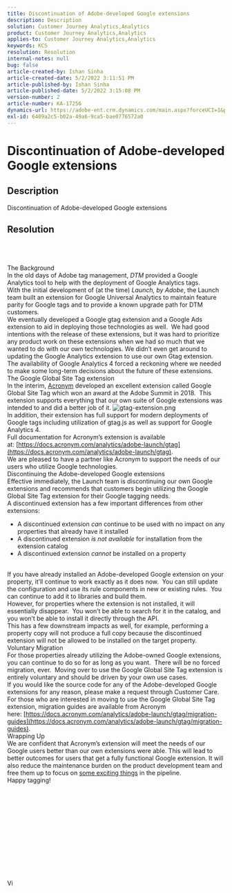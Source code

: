 ```yaml
---
title: Discontinuation of Adobe-developed Google extensions
description: Description
solution: Customer Journey Analytics,Analytics
product: Customer Journey Analytics,Analytics
applies-to: Customer Journey Analytics,Analytics
keywords: KCS
resolution: Resolution
internal-notes: null
bug: false
article-created-by: Ishan Sinha
article-created-date: 5/2/2022 3:11:51 PM
article-published-by: Ishan Sinha
article-published-date: 5/2/2022 3:15:08 PM
version-number: 2
article-number: KA-17256
dynamics-url: https://adobe-ent.crm.dynamics.com/main.aspx?forceUCI=1&pagetype=entityrecord&etn=knowledgearticle&id=de94982d-2aca-ec11-a7b5-6045bd00dca1
exl-id: 6409a2c5-b02a-49a6-9ca5-bae0776572a0
---
```

# Discontinuation of Adobe-developed Google extensions

## Description


Discontinuation of Adobe-developed Google extensions


## Resolution

<br><br><br>The Background
<br>In the old days of Adobe tag management, *DTM* provided a Google Analytics tool to help with the deployment of Google Analytics tags.
<br>With the initial development of (at the time) *Launch, by Adobe*, the Launch team built an extension for Google Universal Analytics to maintain feature parity for Google tags and to provide a known upgrade path for DTM customers.
<br>We eventually developed a Google gtag extension and a Google Ads extension to aid in deploying those technologies as well.  We had good intentions with the release of these extensions, but it was hard to prioritize any product work on these extensions when we had so much that we wanted to do with our own technologies. We didn’t even get around to updating the Google Analytics extension to use our own Gtag extension. 
<br>The availability of Google Analytics 4 forced a reckoning where we needed to make some long-term decisions about the future of these extensions.
<br>The Google Global Site Tag extension
<br>In the interim, [Acronym](https://www.acronym.com/) developed an excellent extension called Google Global Site Tag which won an award at the Adobe Summit in 2018.  This extension supports everything that our own suite of Google extensions was intended to and did a better job of it.
![gtag-extension.png](https://experienceleaguecommunities.adobe.com/t5/image/serverpage/image-id/32446iD3F68A3559E15F49/image-size/large?v=v2&amp;px=999 "gtag-extension.png")
<br>In addition, their extension has full support for modern deployments of Google tags including utilization of gtag.js as well as support for Google Analytics 4.
<br>Full documentation for Acronym’s extension is available at: [https://docs.acronym.com/analytics/adobe-launch/gtag](https://docs.acronym.com/analytics/adobe-launch/gtag).
<br>We are pleased to have a partner like Acronym to support the needs of our users who utilize Google technologies.
<br>Discontinuing the Adobe-developed Google extensions
<br>Effective immediately, the Launch team is discontinuing our own Google extensions and recommends that customers begin utilizing the Google Global Site Tag extension for their Google tagging needs.
<br>A discontinued extension has a few important differences from other extensions:<br>
- A discontinued extension *can* continue to be used with no impact on any properties that already have it installed
- A discontinued extension *is not available* for installation from the extension catalog
- A discontinued extension *cannot* be installed on a property

<br> If you have already installed an Adobe-developed Google extension on your property, it’ll continue to work exactly as it does now.  You can still update the configuration and use its rule components in new or existing rules.  You can continue to add it to libraries and build them.
<br>However, for properties where the extension is not installed, it will essentially disappear.  You won’t be able to search for it in the catalog, and you won’t be able to install it directly through the API.
<br>This has a few downstream impacts as well, for example, performing a property copy will not produce a full copy because the discontinued extension will not be allowed to be installed on the target property.
<br>Voluntary Migration
<br>For those properties already utilizing the Adobe-owned Google extensions, you can continue to do so for as long as you want.  There will be no forced migration, ever.  Moving over to use the Google Global Site Tag extension is entirely voluntary and should be driven by your own use cases.
<br>If you would like the source code for any of the Adobe-developed Google extensions for any reason, please make a request through Customer Care.
<br>For those who are interested in moving to use the Google Global Site Tag extension, migration guides are available from Acronym here: [https://docs.acronym.com/analytics/adobe-launch/gtag/migration-guides](https://docs.acronym.com/analytics/adobe-launch/gtag/migration-guides).
<br>Wrapping Up
<br>We are confident that Acronym’s extension will meet the needs of our Google users better than our own extensions were able. This will lead to better outcomes for users that get a fully functional Google extension. It will also reduce the maintenance burden on the product development team and free them up to focus on [some exciting things](https://experienceleaguecommunities.adobe.com/t5/adobe-experience-platform-launch/data-collection-roadmap/ba-p/401733) in the pipeline.
<br>Happy tagging!<br><br><br><br><br><br><br><br><br><br><br><br><br><br>Vi
